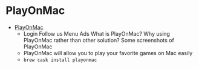 # PlayOnMac
- [PlayOnMac](https://www.playonmac.com/)
  -  Login Follow us Menu Ads What is PlayOnMac? Why using PlayOnMac rather than other solution? Some screenshots of PlayOnMac
  - PlayOnMac will allow you to play your favorite games on Mac easily
  - `brew cask install playonmac`
